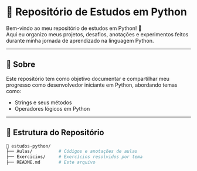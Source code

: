 # 🐍 Repositório de Estudos em Python

Bem-vindo ao meu repositório de estudos em Python! 🚀  
Aqui eu organizo meus projetos, desafios, anotações e experimentos feitos durante minha jornada de aprendizado na linguagem Python.

---

## 📘 Sobre

Este repositório tem como objetivo documentar e compartilhar meu progresso como desenvolvedor iniciante em Python, abordando temas como:

- Strings e seus métodos
- Operadores lógicos em Python

---

## 📁 Estrutura do Repositório

```bash
📂 estudos-python/
├── Aulas/          # Códigos e anotações de aulas
├── Exercicios/     # Exercícios resolvidos por tema
├── README.md       # Este arquivo

